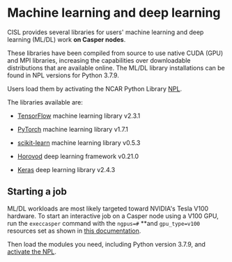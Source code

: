 # Machine learning and deep learning

CISL provides several libraries for users' machine learning and deep
learning (ML/DL) work **on Casper nodes**.

These libraries have been compiled from source to use native CUDA (GPU)
and MPI libraries, increasing the capabilities over downloadable
distributions that are available online. The ML/DL library installations
can be found in NPL versions for Python 3.7.9.

Users load them by activating the NCAR Python Library [NPL](./user-environment/conda.md).

The libraries available are:

- [TensorFlow](https://www.tensorflow.org/) machine learning library
  v2.3.1

- [PyTorch](https://pytorch.org/) machine learning library v1.7.1

- [scikit-learn](https://scikit-learn.org/) machine learning library
  v0.5.3

- [Horovod](https://eng.uber.com/horovod/) deep learning framework
  v0.21.0

- [Keras](https://keras.io/) deep learning library v2.4.3

## Starting a job

ML/DL workloads are most likely targeted toward NVIDIA's Tesla V100
hardware. To start an interactive job on a Casper node using a V100 GPU,
run the `execcasper` command with
the `ngpus=#` **and `gpu_type=v100` resources set as shown in [this
documentation](file:////display/RC/Starting+Casper+jobs+with+PBS).

Then load the modules you need, including Python version 3.7.9,
and [activate the NPL](./user-environment/conda.md).
